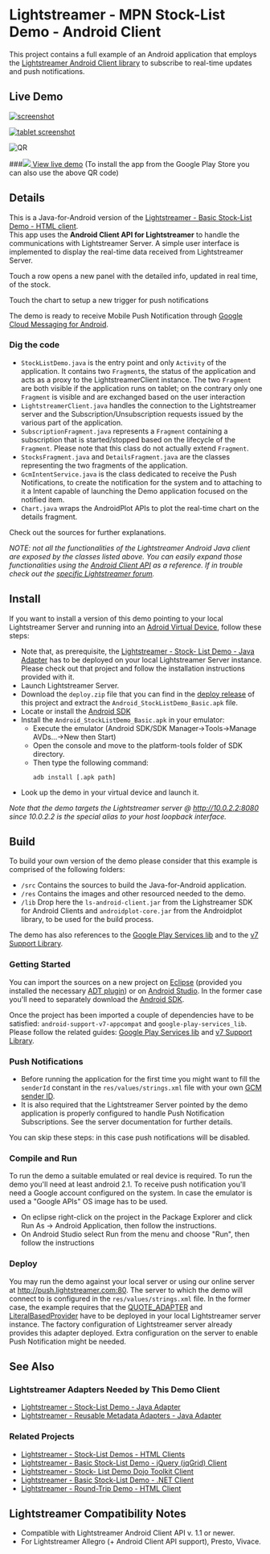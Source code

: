 # Lightstreamer - MPN Stock-List Demo - Android Client

<!-- START DESCRIPTION lightstreamer-example-stocklist-client-android -->

This project contains a full example of an Android application that employs the [Lightstreamer Android Client library](http://www.lightstreamer.com/latest/Lightstreamer_Allegro-Presto-Vivace_6_0_Colosseo/Lightstreamer/DOCS-SDKs/sdk_client_android/doc/API-reference/index.html)
to subscribe to real-time updates and push notifications.


## Live Demo

[![screenshot](screen_android_large.png)](https://play.google.com/store/apps/details?id=com.lightstreamer.demo.android)
 
[![tablet screenshot](screen_android_tablet.png)](https://play.google.com/store/apps/details?id=com.lightstreamer.demo.android)

![QR](qrcode.png)

###[![](http://demos.lightstreamer.com/site/img/play.png) View live demo](https://market.android.com/details?id=com.lightstreamer.demo.android)
(To install the app from the Google Play Store you can also use the above QR code)


## Details

This is a Java-for-Android version of the [Lightstreamer - Basic Stock-List Demo - HTML client](https://github.com/Weswit/Lightstreamer-example-StockList-client-javascript#basic-stock-list-demo---html-client).<br>
This app uses the <b>Android Client API for Lightstreamer</b> to handle the communications with Lightstreamer Server. A simple user interface is implemented to display the real-time data received from Lightstreamer Server.<br>

Touch a row opens a new panel with the detailed info, updated in real time, of the stock.

Touch the chart to setup a new trigger for push notifications

The demo is ready to receive Mobile Push Notification through [Google Cloud Messaging for Android](https://developer.android.com/google/gcm/index.html).

### Dig the code

* `StockListDemo.java` is the entry point and only `Activity` of the application. It contains two `Fragment`s, the status of
the application and acts as a proxy to the LightstreamerClient instance. The two `Fragment` are both visible if the application
runs on tablet; on the contrary only one `Fragment` is visible and are exchanged based on the user interaction
* `LightstreamerClient.java` handles the connection to the Lightstreamer server and the Subscription/Unsubscription requests
issued by the various part of the application.
* `SubscriptionFragment.java` represents a `Fragment` containing a subscription that is started/stopped based on the lifecycle of 
the `Fragment`. Please note that this class do not actually extend `Fragment`.
* `StocksFragment.java` and `DetailsFragment.java` are the classes representing the two fragments of the application. 
* `GcmIntentService.java` is the class dedicated to receive the Push Notifications, to create the notification for the system and 
to attaching to it a Intent capable of launching the Demo application focused on the notified item.
* `Chart.java` wraps the AndroidPlot APIs to plot the real-time chart on the details fragment.


Check out the sources for further explanations.
  
<i>NOTE: not all the functionalities of the Lightstreamer Android Java client are exposed by the classes listed above. You can easily expand those functionalities using the [Android Client API](http://www.lightstreamer.com/latest/Lightstreamer_Allegro-Presto-Vivace_6_0_Colosseo/Lightstreamer/DOCS-SDKs/sdk_client_android/doc/API-reference/index.html) as a reference. If in trouble check out the [specific Lightstreamer forum](http://forums.lightstreamer.com/forumdisplay.php?33-Android-Client-API).</i>

<!-- END DESCRIPTION lightstreamer-example-mpnstocklist-client-android -->

## Install

If you want to install a version of this demo pointing to your local Lightstreamer Server and running into 
an [Adroid Virtual Device](http://developer.android.com/tools/devices/emulator.html), follow these steps:

* Note that, as prerequisite, the [Lightstreamer - Stock- List Demo - Java Adapter](https://github.com/Weswit/Lightstreamer-example-Stocklist-adapter-java) 
has to be deployed on your local Lightstreamer Server instance. Please check out that project and follow the installation 
instructions provided with it. 
* Launch Lightstreamer Server.
* Download the `deploy.zip` file that you can find in the [deploy release](https://github.com/Weswit/Lightstreamer-example-StockList-client-android/releases) 
of this project and extract the `Android_StockListDemo_Basic.apk` file.
* Locate or install the [Android SDK](http://developer.android.com/sdk/index.html)
* Install the `Android_StockListDemo_Basic.apk` in your emulator:
  * Execute the emulator (Android SDK/SDK Manager->Tools->Manage AVDs...->New then Start)
  * Open the console and move to the platform-tools folder of SDK directory.
  * Then type the following command:
    ```
    adb install [.apk path]
    ```
* Look up the demo in your virtual device and launch it.

<i>Note that the demo targets the Lightstreamer server @ http://10.0.2.2:8080 since 10.0.2.2 is the special alias to your host loopback interface.</i>

## Build

To build your own version of the demo please consider that this example is comprised of the following folders:
* `/src` Contains the sources to build the Java-for-Android application.
* `/res` Contains the images and other resourced needed to the demo. 
* `/lib` Drop here the `ls-android-client.jar` from the Lighstreamer SDK for Android Clients and
`androidplot-core.jar` from the Androidplot library, to be used for the build process.

The demo has also references to the [Google Play Services lib](https://developer.android.com/google/play-services/setup.html) 
and to the [v7 Support Library](https://developer.android.com/tools/support-library/setup.html).
  
### Getting Started

You can import the sources on a new project on [Eclipse](http://www.eclipse.org/) (provided you installed the necessary
[ADT plugin](http://developer.android.com/sdk/eclipse-adt.html)) or on [Android Studio](https://developer.android.com/sdk/installing/studio.html).
In the former case you'll need to separately download the [Android SDK](http://developer.android.com/sdk/).

Once the project has been imported a couple of dependencies have to be satisfied: `android-support-v7-appcompat` and `google-play-services_lib`.
Please follow the related guides: [Google Play Services lib](https://developer.android.com/google/play-services/setup.html) and 
[v7 Support Library](https://developer.android.com/tools/support-library/setup.html).

### Push Notifications

* Before running the application for the first time you might want to fill the `senderId` constant in the `res/values/strings.xml` file 
with your own [GCM sender ID](http://developer.android.com/google/gcm/gs.html).
* It is also required that the Lightstreamer Server pointed by the demo application is properly configured to handle Push Notification
Subscriptions. See the server documentation for further details.
 
You can skip these steps: in this case push notifications will be disabled. 

### Compile and Run

To run the demo a suitable emulated or real device is required. To run the demo you'll need at least android 2.1. 
To receive push notification you'll need a Google account configured on the system. In case the emulator is used a "Google APIs" 
OS image has to be used.

* On eclipse right-click on the project in the Package Explorer and click Run As -> Android Application, then follow the instructions.
* On Android Studio select Run from the menu and choose "Run", then follow the instructions

### Deploy
  
You may run the demo against your local server or using our online server at http://push.lightstreamer.com:80. The server to which the demo will connect to is configured in the `res/values/strings.xml` file.
In the former case, the example requires that the [QUOTE_ADAPTER](https://github.com/Weswit/Lightstreamer-example-Stocklist-adapter-java) and [LiteralBasedProvider](https://github.com/Weswit/Lightstreamer-example-ReusableMetadata-adapter-java) have to be deployed in your local Lightstreamer server instance. 
The factory configuration of Lightstreamer server already provides this adapter deployed. Extra configuration on the server to enable
Push Notification might be needed.<br>

## See Also

### Lightstreamer Adapters Needed by This Demo Client

<!-- START RELATED_ENTRIES -->

* [Lightstreamer - Stock-List Demo - Java Adapter](https://github.com/Weswit/Lightstreamer-example-Stocklist-adapter-java)
* [Lightstreamer - Reusable Metadata Adapters - Java Adapter](https://github.com/Weswit/Lightstreamer-example-ReusableMetadata-adapter-java)

<!-- END RELATED_ENTRIES -->

### Related Projects

* [Lightstreamer - Stock-List Demos - HTML Clients](https://github.com/Weswit/Lightstreamer-example-Stocklist-client-javascript)
* [Lightstreamer - Basic Stock-List Demo - jQuery (jqGrid) Client](https://github.com/Weswit/Lightstreamer-example-StockList-client-jquery)
* [Lightstreamer - Stock- List Demo Dojo Toolkit Client](https://github.com/Weswit/Lightstreamer-example-StockList-client-dojo)
* [Lightstreamer - Basic Stock-List Demo - .NET Client](https://github.com/Weswit/Lightstreamer-example-StockList-client-dotnet)
* [Lightstreamer - Round-Trip Demo - HTML Client](https://github.com/Weswit/Lightstreamer-example-RoundTrip-client-javascript)

## Lightstreamer Compatibility Notes

* Compatible with Lightstreamer Android Client API v. 1.1 or newer.
* For Lightstreamer Allegro (+ Android Client API support), Presto, Vivace.
